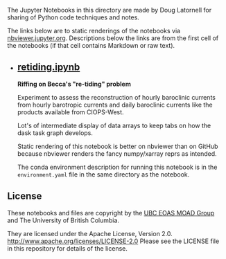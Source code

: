 The Jupyter Notebooks in this directory are made by
Doug Latornell for sharing of Python code techniques
and notes.

The links below are to static renderings of the notebooks via
[nbviewer.jupyter.org](https://nbviewer.jupyter.org/).
Descriptions below the links are from the first cell of the notebooks
(if that cell contains Markdown or raw text).

* ## [retiding.ipynb](https://nbviewer.jupyter.org/github/SalishSeaCast/analysis-doug/blob/main/notebooks/becca-retiding/retiding.ipynb)  
    
    **Riffing on Becca's "re-tiding" problem**
    
    Experiment to assess the reconstruction of hourly baroclinic currents
    from hourly barotropic currents and daily baroclinic currents like
    the products available from CIOPS-West.
    
    Lot's of intermediate display of data arrays to keep tabs on how the
    dask task graph develops.
    
    Static rendering of this notebook is better on nbviewer than on GitHub
    because nbviewer renders the fancy numpy/xarray reprs as intended.
    
    The conda environment description for running this notebook is in the
    `environment.yaml` file in the same directory as the notebook.


## License

These notebooks and files are copyright by the
[UBC EOAS MOAD Group](https://github.com/UBC-MOAD/docs/blob/master/CONTRIBUTORS.rst)
and The University of British Columbia.

They are licensed under the Apache License, Version 2.0.
http://www.apache.org/licenses/LICENSE-2.0
Please see the LICENSE file in this repository for details of the license.
